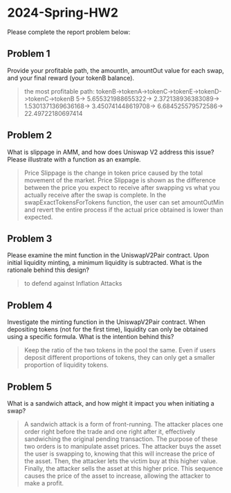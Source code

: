 # 2024-Spring-HW2

Please complete the report problem below:

## Problem 1
Provide your profitable path, the amountIn, amountOut value for each swap, and your final reward (your tokenB balance).

> the most profitable path: tokenB->tokenA->tokenC->tokenE->tokenD->tokenC->tokenB
> 5-> 5.655321988655322-> 2.372138936383089-> 1.5301371369636168-> 3.450741448619708-> 6.684525579572586-> 22.49722180697414

## Problem 2
What is slippage in AMM, and how does Uniswap V2 address this issue? Please illustrate with a function as an example.

> Price Slippage is the change in token price caused by the total movement of the market. Price Slippage is shown as the difference between the price you expect to receive after swapping vs what you actually receive after the swap is complete. In the swapExactTokensForTokens function, the user can set amountOutMin and revert the entire process if the actual price obtained is lower than expected.

## Problem 3
Please examine the mint function in the UniswapV2Pair contract. Upon initial liquidity minting, a minimum liquidity is subtracted. What is the rationale behind this design?

> to defend against Inflation Attacks

## Problem 4
Investigate the minting function in the UniswapV2Pair contract. When depositing tokens (not for the first time), liquidity can only be obtained using a specific formula. What is the intention behind this?

> Keep the ratio of the two tokens in the pool the same. Even if users deposit different proportions of tokens, they can only get a smaller proportion of liquidity tokens.

## Problem 5
What is a sandwich attack, and how might it impact you when initiating a swap?

> A sandwich attack is a form of front-running. The attacker places one order right before the trade and one right after it, effectively sandwiching the original pending transaction. The purpose of these two orders is to manipulate asset prices. The attacker buys the asset the user is swapping to, knowing that this will increase the price of the asset. Then, the attacker lets the victim buy at this higher value. Finally, the attacker sells the asset at this higher price. This sequence causes the price of the asset to increase, allowing the attacker to make a profit.
